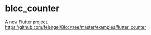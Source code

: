 # bloc_counter

A new Flutter project.
https://github.com/felangel/Bloc/tree/master/examples/flutter_counter
